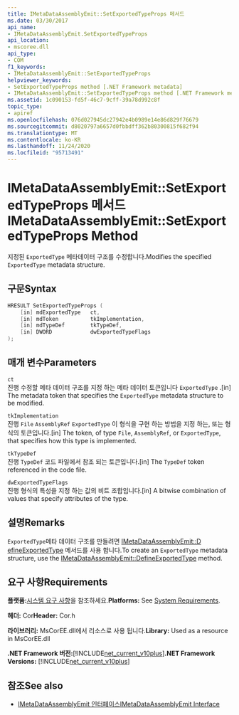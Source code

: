 ```yaml
---
title: IMetaDataAssemblyEmit::SetExportedTypeProps 메서드
ms.date: 03/30/2017
api_name:
- IMetaDataAssemblyEmit.SetExportedTypeProps
api_location:
- mscoree.dll
api_type:
- COM
f1_keywords:
- IMetaDataAssemblyEmit::SetExportedTypeProps
helpviewer_keywords:
- SetExportedTypeProps method [.NET Framework metadata]
- IMetaDataAssemblyEmit::SetExportedTypeProps method [.NET Framework metadata]
ms.assetid: 1c090153-fd5f-46c7-9cff-39a78d992c8f
topic_type:
- apiref
ms.openlocfilehash: 076d027945dc27942e4b0989e14e86d829f76679
ms.sourcegitcommit: d8020797a6657d0fbbdff362b80300815f682f94
ms.translationtype: MT
ms.contentlocale: ko-KR
ms.lasthandoff: 11/24/2020
ms.locfileid: "95713491"
---
```

# <a name="imetadataassemblyemitsetexportedtypeprops-method"></a><span data-ttu-id="f7ca4-102">IMetaDataAssemblyEmit::SetExportedTypeProps 메서드</span><span class="sxs-lookup"><span data-stu-id="f7ca4-102">IMetaDataAssemblyEmit::SetExportedTypeProps Method</span></span>

<span data-ttu-id="f7ca4-103">지정된 `ExportedType` 메타데이터 구조를 수정합니다.</span><span class="sxs-lookup"><span data-stu-id="f7ca4-103">Modifies the specified `ExportedType` metadata structure.</span></span>  
  
## <a name="syntax"></a><span data-ttu-id="f7ca4-104">구문</span><span class="sxs-lookup"><span data-stu-id="f7ca4-104">Syntax</span></span>  
  
```cpp  
HRESULT SetExportedTypeProps (  
    [in] mdExportedType   ct,
    [in] mdToken          tkImplementation,  
    [in] mdTypeDef        tkTypeDef,  
    [in] DWORD            dwExportedTypeFlags  
);  
```  
  
## <a name="parameters"></a><span data-ttu-id="f7ca4-105">매개 변수</span><span class="sxs-lookup"><span data-stu-id="f7ca4-105">Parameters</span></span>  

 `ct`  
 <span data-ttu-id="f7ca4-106">진행 수정할 메타 데이터 구조를 지정 하는 메타 데이터 토큰입니다 `ExportedType` .</span><span class="sxs-lookup"><span data-stu-id="f7ca4-106">[in] The metadata token that specifies the `ExportedType` metadata structure to be modified.</span></span>  
  
 `tkImplementation`  
 <span data-ttu-id="f7ca4-107">진행 `File` `AssemblyRef` `ExportedType` 이 형식을 구현 하는 방법을 지정 하는, 또는 형식의 토큰입니다.</span><span class="sxs-lookup"><span data-stu-id="f7ca4-107">[in] The token, of type `File`, `AssemblyRef`, or `ExportedType`, that specifies how this type is implemented.</span></span>  
  
 `tkTypeDef`  
 <span data-ttu-id="f7ca4-108">진행 `TypeDef` 코드 파일에서 참조 되는 토큰입니다.</span><span class="sxs-lookup"><span data-stu-id="f7ca4-108">[in] The `TypeDef` token referenced in the code file.</span></span>  
  
 `dwExportedTypeFlags`  
 <span data-ttu-id="f7ca4-109">진행 형식의 특성을 지정 하는 값의 비트 조합입니다.</span><span class="sxs-lookup"><span data-stu-id="f7ca4-109">[in] A bitwise combination of values that specify attributes of the type.</span></span>  
  
## <a name="remarks"></a><span data-ttu-id="f7ca4-110">설명</span><span class="sxs-lookup"><span data-stu-id="f7ca4-110">Remarks</span></span>  

 <span data-ttu-id="f7ca4-111">`ExportedType`메타 데이터 구조를 만들려면 [IMetaDataAssemblyEmit::D efineExportedType](imetadataassemblyemit-defineexportedtype-method.md) 메서드를 사용 합니다.</span><span class="sxs-lookup"><span data-stu-id="f7ca4-111">To create an `ExportedType` metadata structure, use the [IMetaDataAssemblyEmit::DefineExportedType](imetadataassemblyemit-defineexportedtype-method.md) method.</span></span>  
  
## <a name="requirements"></a><span data-ttu-id="f7ca4-112">요구 사항</span><span class="sxs-lookup"><span data-stu-id="f7ca4-112">Requirements</span></span>  

 <span data-ttu-id="f7ca4-113">**플랫폼:**[시스템 요구 사항](../../get-started/system-requirements.md)을 참조하세요.</span><span class="sxs-lookup"><span data-stu-id="f7ca4-113">**Platforms:** See [System Requirements](../../get-started/system-requirements.md).</span></span>  
  
 <span data-ttu-id="f7ca4-114">**헤더:** Cor</span><span class="sxs-lookup"><span data-stu-id="f7ca4-114">**Header:** Cor.h</span></span>  
  
 <span data-ttu-id="f7ca4-115">**라이브러리:** MsCorEE.dll에서 리소스로 사용 됩니다.</span><span class="sxs-lookup"><span data-stu-id="f7ca4-115">**Library:** Used as a resource in MsCorEE.dll</span></span>  
  
 <span data-ttu-id="f7ca4-116">**.NET Framework 버전:**[!INCLUDE[net_current_v10plus](../../../../includes/net-current-v10plus-md.md)]</span><span class="sxs-lookup"><span data-stu-id="f7ca4-116">**.NET Framework Versions:** [!INCLUDE[net_current_v10plus](../../../../includes/net-current-v10plus-md.md)]</span></span>  
  
## <a name="see-also"></a><span data-ttu-id="f7ca4-117">참조</span><span class="sxs-lookup"><span data-stu-id="f7ca4-117">See also</span></span>

- [<span data-ttu-id="f7ca4-118">IMetaDataAssemblyEmit 인터페이스</span><span class="sxs-lookup"><span data-stu-id="f7ca4-118">IMetaDataAssemblyEmit Interface</span></span>](imetadataassemblyemit-interface.md)
